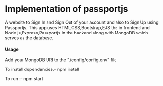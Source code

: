 <h1>Implementation of passportjs</h1>
A website to Sign In and Sign Out of your account and also to Sign Up using Passportjs.
This app uses HTML,CSS,Bootstrap,EJS the in frontend and Node.js,Express,Passportjs in the backend along with MongoDB which serves as the database.

<h4>Usage</h4>
Add your MongoDB URI to the "./config/config.env" file

To install dependancies:- npm install

To run :- npm start
